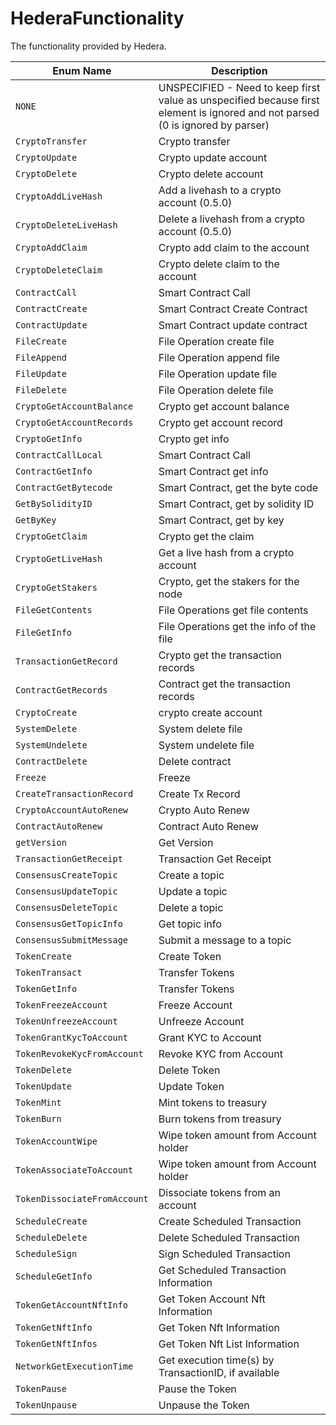 # HederaFunctionality

The functionality provided by Hedera.

| Enum Name                    | Description                                                                                                                    |
| ---------------------------- | ------------------------------------------------------------------------------------------------------------------------------ |
| `NONE`                       | UNSPECIFIED - Need to keep first value as unspecified because first element is ignored and not parsed (0 is ignored by parser) |
| `CryptoTransfer`             | Crypto transfer                                                                                                                |
| `CryptoUpdate`               | Crypto update account                                                                                                          |
| `CryptoDelete`               | Crypto delete account                                                                                                          |
| `CryptoAddLiveHash`          | Add a livehash to a crypto account (0.5.0)                                                                                     |
| `CryptoDeleteLiveHash`       | Delete a livehash from a crypto account (0.5.0)                                                                                |
| `CryptoAddClaim`             | Crypto add claim to the account                                                                                                |
| `CryptoDeleteClaim`          | Crypto delete claim to the account                                                                                             |
| `ContractCall`               | Smart Contract Call                                                                                                            |
| `ContractCreate`             | Smart Contract Create Contract                                                                                                 |
| `ContractUpdate`             | Smart Contract update contract                                                                                                 |
| `FileCreate`                 | File Operation create file                                                                                                     |
| `FileAppend`                 | File Operation append file                                                                                                     |
| `FileUpdate`                 | File Operation update file                                                                                                     |
| `FileDelete`                 | File Operation delete file                                                                                                     |
| `CryptoGetAccountBalance`    | Crypto get account balance                                                                                                     |
| `CryptoGetAccountRecords`    | Crypto get account record                                                                                                      |
| `CryptoGetInfo`              | Crypto get info                                                                                                                |
| `ContractCallLocal`          | Smart Contract Call                                                                                                            |
| `ContractGetInfo`            | Smart Contract get info                                                                                                        |
| `ContractGetBytecode`        | Smart Contract, get the byte code                                                                                              |
| `GetBySolidityID`            | Smart Contract, get by solidity ID                                                                                             |
| `GetByKey`                   | Smart Contract, get by key                                                                                                     |
| `CryptoGetClaim`             | Crypto get the claim                                                                                                           |
| `CryptoGetLiveHash`          | Get a live hash from a crypto account                                                                                          |
| `CryptoGetStakers`           | Crypto, get the stakers for the node                                                                                           |
| `FileGetContents`            | File Operations get file contents                                                                                              |
| `FileGetInfo`                | File Operations get the info of the file                                                                                       |
| `TransactionGetRecord`       | Crypto get the transaction records                                                                                             |
| `ContractGetRecords`         | Contract get the transaction records                                                                                           |
| `CryptoCreate`               | crypto create account                                                                                                          |
| `SystemDelete`               | System delete file                                                                                                             |
| `SystemUndelete`             | System undelete file                                                                                                           |
| `ContractDelete`             | Delete contract                                                                                                                |
| `Freeze`                     | Freeze                                                                                                                         |
| `CreateTransactionRecord`    | Create Tx Record                                                                                                               |
| `CryptoAccountAutoRenew`     | Crypto Auto Renew                                                                                                              |
| `ContractAutoRenew`          | Contract Auto Renew                                                                                                            |
| `getVersion`                 | Get Version                                                                                                                    |
| `TransactionGetReceipt`      | Transaction Get Receipt                                                                                                        |
| `ConsensusCreateTopic`       | Create a topic                                                                                                                 |
| `ConsensusUpdateTopic`       | Update a topic                                                                                                                 |
| `ConsensusDeleteTopic`       | Delete a topic                                                                                                                 |
| `ConsensusGetTopicInfo`      | Get topic info                                                                                                                 |
| `ConsensusSubmitMessage`     | Submit a message to a topic                                                                                                    |
| `TokenCreate`                | Create Token                                                                                                                   |
| `TokenTransact`              | Transfer Tokens                                                                                                                |
| `TokenGetInfo`               | Transfer Tokens                                                                                                                |
| `TokenFreezeAccount`         | Freeze Account                                                                                                                 |
| `TokenUnfreezeAccount`       | Unfreeze Account                                                                                                               |
| `TokenGrantKycToAccount`     | Grant KYC to Account                                                                                                           |
| `TokenRevokeKycFromAccount`  | Revoke KYC from Account                                                                                                        |
| `TokenDelete`                | Delete Token                                                                                                                   |
| `TokenUpdate`                | Update Token                                                                                                                   |
| `TokenMint`                  | Mint tokens to treasury                                                                                                        |
| `TokenBurn`                  | Burn tokens from treasury                                                                                                      |
| `TokenAccountWipe`           | Wipe token amount from Account holder                                                                                          |
| `TokenAssociateToAccount`    | Wipe token amount from Account holder                                                                                          |
| `TokenDissociateFromAccount` | Dissociate tokens from an account                                                                                              |
| `ScheduleCreate`             | Create Scheduled Transaction                                                                                                   |
| `ScheduleDelete`             | Delete Scheduled Transaction                                                                                                   |
| `ScheduleSign`               | Sign Scheduled Transaction                                                                                                     |
| `ScheduleGetInfo`            | Get Scheduled Transaction Information                                                                                          |
| `TokenGetAccountNftInfo`     | Get Token Account Nft Information                                                                                              |
| `TokenGetNftInfo`            | Get Token Nft Information                                                                                                      |
| `TokenGetNftInfos`           | Get Token Nft List Information                                                                                                 |
| `NetworkGetExecutionTime`    | Get execution time(s) by TransactionID, if available                                                                           |
| `TokenPause`                 | Pause the Token                                                                                                                |
| `TokenUnpause`               | Unpause the Token                                                                                                              |


